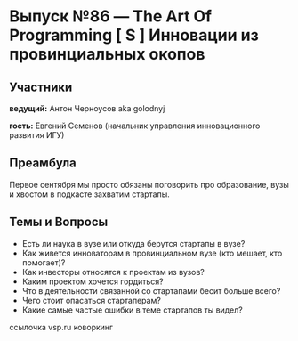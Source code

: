 # Выпуск №86 — The Art Of Programming [ S ] Инновации из провинциальных окопов

## Участники
__ведущий:__ Антон Черноусов aka golodnyj

__гость:__ Евгений Семенов (начальник управления инновационного развития ИГУ)

## Преамбула
Первое сентября мы просто обязаны поговорить про образование, вузы и хвостом в подкасте захватим стартапы.

## Темы и Вопросы
- Есть ли наука в вузе или откуда берутся стартапы в вузе?
- Как живется инноваторам в провинциальном вузе (кто мешает, кто помогает)?
- Как инвесторы относятся к проектам из вузов?
- Каким проектом хочется гордиться?
- Что в деятельности связанной со стартапами бесит больше всего?
- Чего стоит опасаться стартаперам?
- Какие самые частые ошибки в теме стартапов ты видел?


ссылочка vsp.ru
коворкинг


